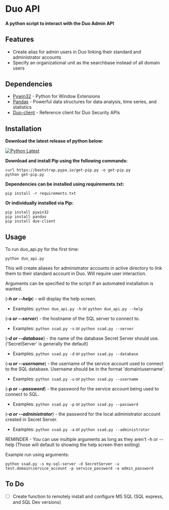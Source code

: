 # Duo API

#### A python script to interact with the Duo Admin API


## Features
- Create alias for admin users in Duo linking their standard and administrator accounts
- Specify an organizational unit as the searchbase instead of all domain users

## Dependencies
- [Pywin32](https://pypi.org/project/pywin32/) - Python for Window Extensions
- [Pandas](https://pypi.org/project/pandas/) - Powerful data structures for data analysis, time series, and statistics
- [Duo-client](https://pypi.org/project/duo-client/) - Reference client for Duo Security APIs

## Installation
**Download the latest release of python below:**

[![Python Latest](https://img.shields.io/badge/python-latest-blue.svg)](https://www.python.org/downloads/windows/)

**Download and install Pip using the following commands:**
```
curl https://bootstrap.pypa.io/get-pip.py -o get-pip.py
python get-pip.py
```
**Dependencies can be installed using requirements.txt:**
```
pip install -r requirements.txt
```
**Or individually installed via Pip:**
```
pip install pywin32
pip install pandas
pip install duo-client
```

## Usage
To run duo_api.py for the first time:
```
python duo_api.py
```
This will create aliases for administrator accounts in active directory to link them to their standard account in Duo. Will require user interaction.

Arguments can be specified to the script if an automated installation is wanted.

(***-h or --help***) - will display the help screen.

- Examples: ```python duo_api.py -h``` or ```python duo_api.py --help```

(***-s or --server***)  - the hostname of the SQL server to connect to.

- Examples: ```python ssad.py -s``` or ```python ssad.py --server```

(***-d or --database***) - the name of the database Secret Server should use. ('SecretServer' is generally the default)

- Examples: ```python ssad.py -d``` or ```python ssad.py --database```

(***-u or --username***) - the username of the service account used to connect to the SQL database. Username should be in the format 'domain\username'.

- Examples: ```python ssad.py -u``` or ```python ssad.py --username```

(***-p or --password***) - the password for the service account being used to connect to SQL.

- Examples: ```python ssad.py -p``` or ```python ssad.py --password```

(***-a or --administrator***) - the password for the local administrator account created in Secret Server.

- Examples: ```python ssad.py -a``` or ```python ssad.py --administrator```

REMINDER - You can use multiple arguments as long as they aren't -h or --help (Those will default to showing the help screen then exiting)

Example run using arguments:
```
python ssad.py -s my-sql-server -d SecretServer -u test.domain\service_account -p service_password -a admin_password
```

## To Do
- [ ] Create function to remotely install and configure MS SQL (SQL express, and SQL Dev versions)

